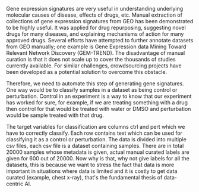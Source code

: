 Gene expression signatures are very useful in understanding underlying molecular causes of disease, effects of drugs, etc. Manual extraction of collections of gene expression signatures from GEO has been demonstrated to be highly useful. It was applied for drug repurposing, suggesting novel drugs for many diseases, and explaining mechanisms of action for many approved drugs. Several efforts have attempted to further annotate datasets from GEO manually; one example is Gene Expression data Mining Toward Relevant Network Discovery (GEM-TREND). The disadvantage of manual curation is that it does not scale up to cover the thousands of studies currently available. For similar challenges, crowdsourcing projects have been developed as a potential solution to overcome this obstacle.

Therefore, we need to automate this step of generating gene signatures. One way would be to classify samples in a dataset as being control or perturbation. Control in an experiment is a way to know that our experiment has worked for sure, for example, if we are treating something with a drug then control for that would be treated with water or DMSO and perturbation would be sample treated with that drug.

The target variables for classification are columns ctrl and pert which we have to correctly classify. Each row contains text which can be used for classifying it as a control or perturbation. The data is divided into multiple csv files, each csv file is a dataset containing samples. There are in total 20000 samples whose metadata is given, actual manual curated labels are given for 600 out of 20000. Now why is that, why not give labels for all the datasets, this is because we want to stress the fact that data is more important in situations where data is limited and it is costly to get data curated (example, chest x-ray), that's the fundamental thesis of data-centric AI.
